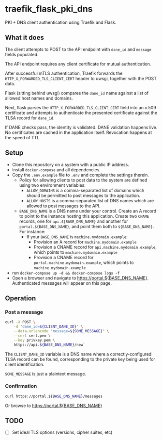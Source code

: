# traefik_flask_pki_dns

PKI + DNS client authentication using Traefik and Flask.

## What it does

The client attempts to POST to the API endpoint with `dane_id` and `message` fields populated.

The API endpoint requires any client certificate for mutual authentication.

After successful mTLS authentication, Traefik forwards the `HTTP_X_FORWARDED_TLS_CLIENT_CERT` header to uwsgi, together with the POST data.

Flask (sitting behind uwsgi) compares the `dane_id` name against a list of allowed host names and domains.

Next, flask parses the `HTTP_X_FORWARDED_TLS_CLIENT_CERT` field into an x.509 certificate and attempts to authenticate the presented certificate against the TLSA record for `dane_id`.

If DANE checks pass, the identity is validated. DANE validation happens live. No certificates are cached in the application itself. Revocation happens at the speed of TTL.

## Setup

* Clone this repository on a system with a public IP address.
* Install `docker-compose` and all dependencies.
* Copy the `.env.example` file to `.env` and complete the settings therein.
  * Policy for allowing clients to post data to the system are defined using two environment variables:
    * `ALLOW_DOMAINS` is a comma-separated list of domains which should be permitted to post messages to the application.
    * `ALLOW_HOSTS` is a comma-separated list of DNS names which are allowed to post messages to the API.
  * `BASE_DNS_NAME` is a DNS name under your control. Create an A record to point to the instance hosting this application. Create two `CNAME` records, one for `api.${BASE_DNS_NAME}` and another for `portal.${BASE_DNS_NAME}`, and point them both to `${BASE_DNS_NAME}`. For instance:
    * If your `BASE_DNS_NAME` is `machine.mydomain.example`:
      * Provision an A record for `machine.mydomain.example`
      * Provision a CNAME record for `api.machine.mydomain.example`, which points to `machine.mydomain.example`
      * Provision a CNAME record for `portal.machine.mydomain.example`, which points to `machine.mydomain.example`
* run `docker-compose up -d && docker-compose logs -f`
* Open a browser and navigate to <https://portal.${BASE_DNS_NAME}>. Authenticated messages will appear on this page.

## Operation

### Post a message

```bash
curl -X POST \
    -d "dane_id=${CLIENT_DANE_ID}" \
    --data-urlencode "message=${SOME_MESSAGE}" \
    --cert cert.pem \
    --key privkey.pem \
    https://api.${BASE_DNS_NAME}/new`

```

The `CLIENT_DANE_ID` variable is a DNS name where a correctly-configured TLSA record can be found, corresponding to the private key being used for client identification.

`SOME_MESSAGE` is just a plaintext message.

### Confirmation

```bash
curl https://portal.${BASE_DNS_NAME}/messages

```

Or browse to <https://portal.${BASE_DNS_NAME}>

## TODO

* [ ] Set ideal TLS options (versions, cipher suites, etc)